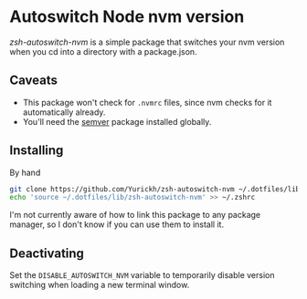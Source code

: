 # Autoswitch Node nvm version

_zsh-autoswitch-nvm_ is a simple package that switches your nvm version when you cd into a directory with a package.json.

## Caveats

- This package won't check for `.nvmrc` files, since nvm checks for it automatically already.
- You'll need the [semver](https://www.npmjs.com/package/semver) package installed globally.

## Installing

By hand

```bash
git clone https://github.com/Yurickh/zsh-autoswitch-nvm ~/.dotfiles/lib/zsh-autoswitch-nvm
echo 'source ~/.dotfiles/lib/zsh-autoswitch-nvm' >> ~/.zshrc
```

I'm not currently aware of how to link this package to any package manager, so I don't know if you can use them to install it.

## Deactivating

Set the `DISABLE_AUTOSWITCH_NVM` variable to temporarily disable version switching when loading a new terminal window.
